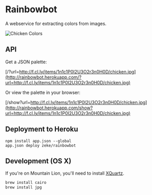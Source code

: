 Rainbowbot
==========

A webservice for extracting colors from images.

![Chicken Colors](https://s3.amazonaws.com/f.cl.ly/items/431b1d283D1U2L441z1w/chicken-colors.png)

## API

Get a JSON palette:

[/?url=http://f.cl.ly/items/1n1c1P0I2U3O2r3n0H0D/chicken.jpg](http://rainbowbot.herokuapp.com/?url=http://f.cl.ly/items/1n1c1P0I2U3O2r3n0H0D/chicken.jpg)

Or view the palette in your browser:

[/show?url=http://f.cl.ly/items/1n1c1P0I2U3O2r3n0H0D/chicken.jpg](http://rainbowbot.herokuapp.com/show?url=http://f.cl.ly/items/1n1c1P0I2U3O2r3n0H0D/chicken.jpg)

## Deployment to Heroku

```
npm install app.json --global
app.json deploy zeke/rainbowbot
```

## Development (OS X)

If you're on Mountain Lion, you'll need to install [XQuartz](https://xquartz.macosforge.org).

```sh
brew install cairo
brew install jpg
```
